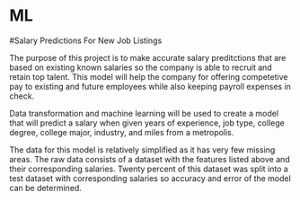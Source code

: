 # ML
#Salary Predictions For New Job Listings

The purpose of this project is to make accurate salary preditctions that are based on existing known salaries so the company is able to recruit and retain top talent. This model will help the company for offering competetive pay to existing and future employees while also keeping payroll expenses in check.

Data transformation and machine learning will be used to create a model that will predict a salary when given years of experience, job type, college degree, college major, industry, and miles from a metropolis.

The data for this model is relatively simplified as it has very few missing areas. The raw data consists of a dataset with the features listed above and their corresponding salaries. Twenty percent of this dataset was split into a test dataset with corresponding salaries so accuracy and error of the model can be determined.

